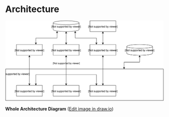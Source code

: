 # Architecture

![Architecture Diagram](/docs/images/pasta_architecture_diagram.svg)

**Whole Architecture Diagram** ([Edit image in draw.io](https://drive.google.com/file/d/0Bxco3LDhyBU3YWMtdUpCVFYtZ28/view?usp=sharing))
